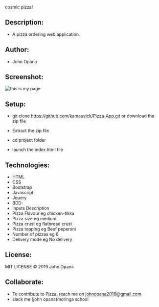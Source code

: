 
cosmic pizza!

## Description:
- A pizza ordering web application.

## Author:
- John Opana

## Screenshot:
![this is my page](images/src.png)

## Setup:
- git clone https://github.com/kamauvick/Pizza-App.git or download the zip file

- Extract the zip file

- cd project folder

- launch the index.html file

## Technologies:
- HTML
- CSS
- Bootstrap
- Javascript
- Jquery
- BDD:
- Inputs	Description
- Pizza Flavour	eg chicken-tikka
- Pizza size	eg medium
- Pizza crust	eg flatbread crust
- Pizza topping	eg Beef peperoni
- Number of pizzas	eg 6
- Delivery mode	eg No delivery
## License:
MIT LICENSE © 2019 John Opana

## Collaborate:
- To contribute to Pizza, reach me on johnopana2016@gmail.com
- slack me (john opana)moringa school

